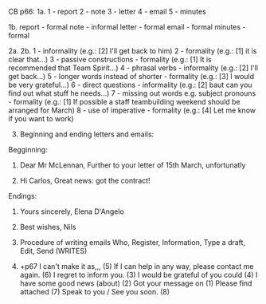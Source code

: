 CB p66:
1a. 
1 - report
2 - note
3 - letter
4 - email
5 - minutes

1b.
report - formal
note - informal
letter - formal
email - formal
minutes - formal

2a. 2b.
1 - informality (e.g.: [2] I'll get back to him)
2 - formality (e.g.: [1] it is clear that...)
3 - passive constructions - formality (e.g.: [1] It is recommended that Team Spirit...)
4 - phrasal verbs - informality (e.g.:  [2] I'll get back...)
5 - longer words instead of shorter - formality (e.g.: [3] I would be very grateful...)
6 - direct questions - informality (e.g.: [2] baut can you find out what stuff he needs...)
7 - missing out words e.g. subject pronouns - formality (e.g.: [1] If possible a staff teambuilding weekend should be arranged for March)
8 - use of imperative - formality (e.g.: [4] Let me know if you want to work)

3. Beginning and ending letters and emails:

Begginning:
1. Dear Mr McLennan,
Further to your letter of 15th March, unfortunatly

2. Hi Carlos,
Great news: got the contract! 

Endings:
1. Yours sincerely,
Elena D'Angelo

2. Best wishes,
Nils

4. Procedure of writing emails
Who, Register, Information, Type a draft, Edit, Send (WRITES)

5. +p67
I can't make it as,,, (5)
If I can help in any way, please contact me again. (6)
I regret to inform you. (3)
I would be grateful of you could (4)
I have some good news (about) (2)
Got your message on (1)
Please find attached (7)
Speak to you / See you soon. (8)

